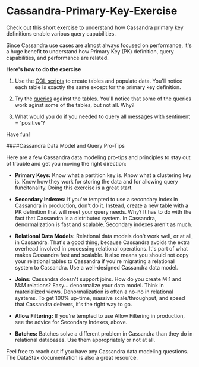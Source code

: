 # Cassandra-Primary-Key-Exercise
Check out this short exercise to understand how Cassandra  primary key definitions enable various query capabilities.

Since Cassandra use cases are almost always focused on performance, it's a huge benefit to understand how Primary Key (PK) definition, query capabilities, and performance are related.

**Here's how to do the exercise**

1) Use the [CQL scripts](https://github.com/RichReffner/Cassandra-Primary-Key-Exercise/blob/rich-mods-1/Cassandra-Primary-Key-Tables-Data.cql) to create tables and populate data. You'll notice each table is exactly the same except for the primary key definition.

2) Try the [queries](https://github.com/RichReffner/Cassandra-Primary-Key-Exercise/blob/master/Cassandra-Primary-Key-Queries.cql) against the tables. You'll notice that some of the queries work aginst some of the tables, but not all. Why?

3) What would you do if you needed to query all messages with sentiment = 'positive'?

Have fun!

####Cassandra Data Model and Query Pro-Tips

Here are a few Cassandra data modeling pro-tips and principles to stay out of trouble and get you moving the right direction:
- **Primary Keys:** Know what a partition key is. Know what a clustering key is. Know how they work for storing the data and for allowing query funcitonality. Doing this exercise is a great start.

- **Secondary Indexes:** If you're tempted to use a secondary index in Cassandra in production, don't do it. Instead, create a new table with a PK definition that will meet your query needs. Why? It has to do with the fact that Cassandra is a distributed system. In Cassandra, denormalization is fast and scalable. Secondary indexes aren't as much.

- **Relational Data Models:** Relational data models don't work well, or at all, in Cassandra. That's a good thing, because Cassandra avoids the extra overhead involved in processing relational operations. It's part of what makes Cassandra fast and scalable. It also means you should not copy your relational tables to Cassandra if you're migrating a relational system to Cassandra. Use a well-designed Cassandra data model.

- **Joins:** Cassandra doesn't support joins. How do you create M:1 and M:M relations? Easy... denormalize your data model. Think in materialized views. Denormalization is often a no-no in relational systems. To get 100% up-time, massive scale/throughput, and speed that Cassandra delivers, it's the right way to go.

- **Allow Filtering:** If you're tempted to use Allow Filtering in production, see the advice for Secondary Indexes, above.

- **Batches:** Batches solve a different problem in Cassandra than they do in relational databases. Use them appropriately or not at all.

Feel free to reach out if you have any Cassandra data modeling questions. The DataStax documentation is also a great resource.
